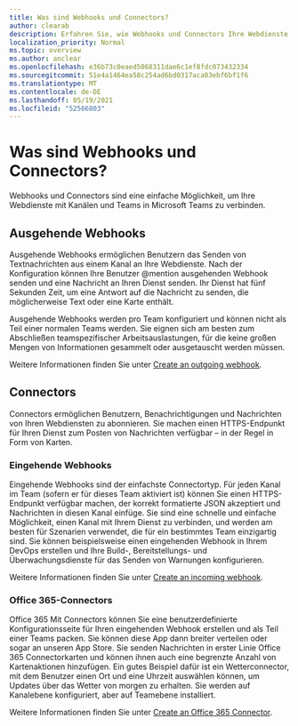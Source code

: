 ```yaml
---
title: Was sind Webhooks und Connectors?
author: clearab
description: Erfahren Sie, wie Webhooks und Connectors Ihre Webdienste mit dem client Teams können.
localization_priority: Normal
ms.topic: overview
ms.author: anclear
ms.openlocfilehash: e36b73c0eaed5068311dae6c1ef8fdc073432334
ms.sourcegitcommit: 51e4a1464ea58c254ad6bd0317aca03ebf6bf1f6
ms.translationtype: MT
ms.contentlocale: de-DE
ms.lasthandoff: 05/19/2021
ms.locfileid: "52566803"
---
```

# <a name="what-are-webhooks-and-connectors"></a>Was sind Webhooks und Connectors?

Webhooks und Connectors sind eine einfache Möglichkeit, um Ihre Webdienste mit Kanälen und Teams in Microsoft Teams zu verbinden. 

## <a name="outgoing-webhooks"></a>Ausgehende Webhooks

Ausgehende Webhooks ermöglichen Benutzern das Senden von Textnachrichten aus einem Kanal an Ihre Webdienste. Nach der Konfiguration können Ihre Benutzer @mention ausgehenden Webhook senden und eine Nachricht an Ihren Dienst senden. Ihr Dienst hat fünf Sekunden Zeit, um eine Antwort auf die Nachricht zu senden, die möglicherweise Text oder eine Karte enthält.

Ausgehende Webhooks werden pro Team konfiguriert und können nicht als Teil einer normalen Teams werden. Sie eignen sich am besten zum Abschließen teamspezifischer Arbeitsauslastungen, für die keine großen Mengen von Informationen gesammelt oder ausgetauscht werden müssen.

Weitere Informationen finden Sie unter [Create an outgoing webhook](~/webhooks-and-connectors/how-to/add-outgoing-webhook.md).

## <a name="connectors"></a>Connectors

Connectors ermöglichen Benutzern, Benachrichtigungen und Nachrichten von Ihren Webdiensten zu abonnieren. Sie machen einen HTTPS-Endpunkt für Ihren Dienst zum Posten von Nachrichten verfügbar – in der Regel in Form von Karten.

### <a name="incoming-webhooks"></a>Eingehende Webhooks

Eingehende Webhooks sind der einfachste Connectortyp. Für jeden Kanal im Team (sofern er für dieses Team aktiviert ist) können Sie einen HTTPS-Endpunkt verfügbar machen, der korrekt formatierte JSON akzeptiert und Nachrichten in diesen Kanal einfüge. Sie sind eine schnelle und einfache Möglichkeit, einen Kanal mit Ihrem Dienst zu verbinden, und werden am besten für Szenarien verwendet, die für ein bestimmtes Team einzigartig sind. Sie können beispielsweise einen eingehenden Webhook in Ihrem DevOps erstellen und Ihre Build-, Bereitstellungs- und Überwachungsdienste für das Senden von Warnungen konfigurieren.

Weitere Informationen finden Sie unter [Create an incoming webhook](~/webhooks-and-connectors/how-to/add-incoming-webhook.md).

### <a name="office-365-connectors"></a>Office 365-Connectors

Office 365 Mit Connectors können Sie eine benutzerdefinierte Konfigurationsseite für Ihren eingehenden Webhook erstellen und als Teil einer Teams packen. Sie können diese App dann breiter verteilen oder sogar an unseren App Store. Sie senden Nachrichten in erster Linie Office 365 Connectorkarten und können ihnen auch eine begrenzte Anzahl von Kartenaktionen hinzufügen. Ein gutes Beispiel dafür ist ein Wetterconnector, mit dem Benutzer einen Ort und eine Uhrzeit auswählen können, um Updates über das Wetter von morgen zu erhalten. Sie werden auf Kanalebene konfiguriert, aber auf Teamebene installiert.

Weitere Informationen finden Sie unter [Create an Office 365 Connector](~/webhooks-and-connectors/how-to/connectors-creating.md).
